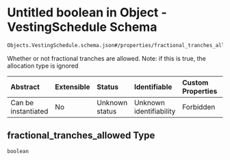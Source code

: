 # Untitled boolean in Object - VestingSchedule Schema

```txt
Objects.VestingSchedule.schema.json#/properties/fractional_tranches_allowed
```

Whether or not fractional tranches are allowed. Note: if this is true, the allocation type is ignored

| Abstract            | Extensible | Status         | Identifiable            | Custom Properties | Additional Properties | Access Restrictions | Defined In                                                                                        |
| :------------------ | :--------- | :------------- | :---------------------- | :---------------- | :-------------------- | :------------------ | :------------------------------------------------------------------------------------------------ |
| Can be instantiated | No         | Unknown status | Unknown identifiability | Forbidden         | Allowed               | none                | [VestingSchedule.schema.json*](../out/objects/VestingSchedule.schema.json "open original schema") |

## fractional_tranches_allowed Type

`boolean`
